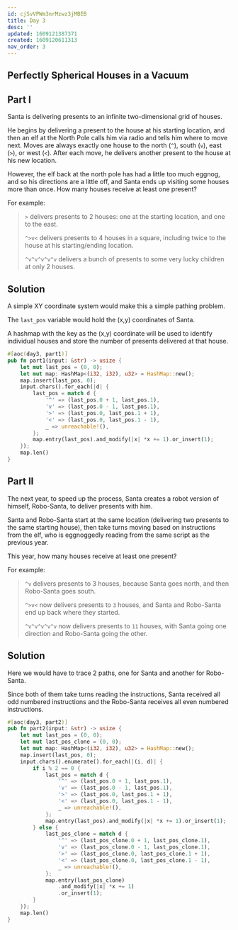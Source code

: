 ```yaml
---
id: cjSvVPWm3nrMzwz3jMBEB
title: Day 3
desc: ''
updated: 1609121387371
created: 1609120611313
nav_order: 3
---
```

## Perfectly Spherical Houses in a Vacuum

## Part I

Santa is delivering presents to an infinite two-dimensional grid of houses.

He begins by delivering a present to the house at his starting location, and then an elf at the North Pole calls him via radio and tells him where to move next. Moves are always exactly one house to the north (`^`), south (`v`), east (`>`), or west (`<`). After each move, he delivers another present to the house at his new location.

However, the elf back at the north pole has had a little too much eggnog, and so his directions are a little off, and Santa ends up visiting some houses more than once. How many houses receive at least one present?

For example:

> `>` delivers presents to 2 houses: one at the starting location, and one to the east.
>
> `^>v<` delivers presents to 4 houses in a square, including twice to the house at his starting/ending location.
>
> `^v^v^v^v^v` delivers a bunch of presents to some very lucky children at only 2 houses.

## Solution

A simple XY coordinate system would make this a simple pathing problem.

The `last_pos` variable would hold the (x,y) coordinates of Santa.

A hashmap with the key as the (x,y) coordinate will be used to identify individual houses and store the number of presents delivered at that house.

```rust
#[aoc(day3, part1)]
pub fn part1(input: &str) -> usize {
    let mut last_pos = (0, 0);
    let mut map: HashMap<(i32, i32), u32> = HashMap::new();
    map.insert(last_pos, 0);
    input.chars().for_each(|d| {
        last_pos = match d {
            '^' => (last_pos.0 + 1, last_pos.1),
            'v' => (last_pos.0 - 1, last_pos.1),
            '>' => (last_pos.0, last_pos.1 + 1),
            '<' => (last_pos.0, last_pos.1 - 1),
            _ => unreachable!(),
        };
        map.entry(last_pos).and_modify(|x| *x += 1).or_insert(1);
    });
    map.len()
}
```

## Part II

The next year, to speed up the process, Santa creates a robot version of himself, Robo-Santa, to deliver presents with him.

Santa and Robo-Santa start at the same location (delivering two presents to the same starting house), then take turns moving based on instructions from the elf, who is eggnoggedly reading from the same script as the previous year.

This year, how many houses receive at least one present?

For example:

> `^v` delivers presents to 3 houses, because Santa goes north, and then Robo-Santa goes south.
>
> `^>v<` now delivers presents to `3` houses, and Santa and Robo-Santa end up back where they started.
>
> `^v^v^v^v^v` now delivers presents to `11` houses, with Santa going one direction and Robo-Santa going the other.

## Solution

Here we would have to trace 2 paths, one for Santa and another for Robo-Santa.

Since both of them take turns reading the instructions, Santa received all odd numbered instructions and the Robo-Santa receives all even numbered instructions.

```rust
#[aoc(day3, part2)]
pub fn part2(input: &str) -> usize {
    let mut last_pos = (0, 0);
    let mut last_pos_clone = (0, 0);
    let mut map: HashMap<(i32, i32), u32> = HashMap::new();
    map.insert(last_pos, 0);
    input.chars().enumerate().for_each(|(i, d)| {
        if i % 2 == 0 {
            last_pos = match d {
                '^' => (last_pos.0 + 1, last_pos.1),
                'v' => (last_pos.0 - 1, last_pos.1),
                '>' => (last_pos.0, last_pos.1 + 1),
                '<' => (last_pos.0, last_pos.1 - 1),
                _ => unreachable!(),
            };
            map.entry(last_pos).and_modify(|x| *x += 1).or_insert(1);
        } else {
            last_pos_clone = match d {
                '^' => (last_pos_clone.0 + 1, last_pos_clone.1),
                'v' => (last_pos_clone.0 - 1, last_pos_clone.1),
                '>' => (last_pos_clone.0, last_pos_clone.1 + 1),
                '<' => (last_pos_clone.0, last_pos_clone.1 - 1),
                _ => unreachable!(),
            };
            map.entry(last_pos_clone)
                .and_modify(|x| *x += 1)
                .or_insert(1);
        }
    });
    map.len()
}
```

